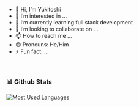 - 👋 Hi, I’m Yukitoshi
- 👀 I’m interested in ...
- 🌱 I’m currently learning full stack development
- 💞️ I’m looking to collaborate on ...
- 📫 How to reach me ...
- 😄 Pronouns: He/Him
- ⚡ Fun fact: ...

<!---
Yukitoshi12345/Yukitoshi12345 is a ✨ special ✨ repository because its `README.md` (this file) appears on your GitHub profile.
You can click the Preview link to take a look at your changes.
--->

<br>


### 📊 Github Stats
<a href='https://github.com/yukitoshi12345/github-stats-transparent'>
  
[![Most Used Languages](https://github-readme-stats.vercel.app/api/top-langs/?username=yukitoshi12345)](https://github.com/anuraghazra/github-readme-stats)
</a>

<br>
